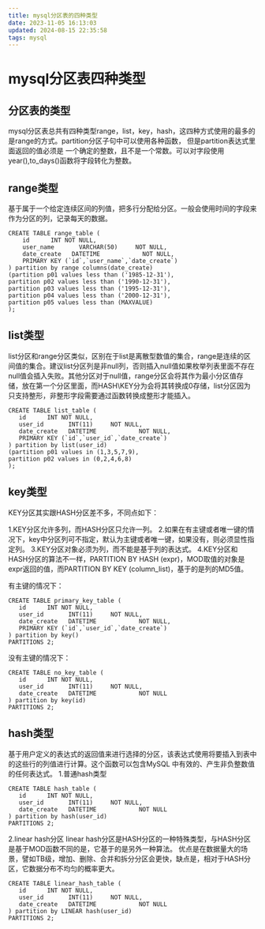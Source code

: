 ```yaml
---
title: mysql分区表的四种类型
date: 2023-11-05 16:13:03
updated: 2024-08-15 22:35:58
tags: mysql
---
```

# mysql分区表四种类型

## 分区表的类型
mysql分区表总共有四种类型range，list，key，hash，这四种方式使用的最多的是range的方式。partition分区子句中可以使用各种函数，
但是partition表达式里面返回的值必须是 一个确定的整数，且不是一个常数。可以对字段使用year(),to_days()函数将字段转化为整数。


## range类型
基于属于一个给定连续区间的列值，把多行分配给分区。一般会使用时间的字段来作为分区的列，记录每天的数据。

```
CREATE TABLE range_table (
    id      INT NOT NULL,
    user_name       VARCHAR(50)     NOT NULL,
    date_create   DATETIME            NOT NULL,
    PRIMARY KEY (`id`,`user_name`,`date_create`)
) partition by range columns(date_create)
(partition p01 values less than ('1985-12-31'),
partition p02 values less than ('1990-12-31'),
partition p03 values less than ('1995-12-31'),
partition p04 values less than ('2000-12-31'),
partition p05 values less than (MAXVALUE)
);
```

## list类型
list分区和range分区类似，区别在于list是离散型数值的集合，range是连续的区间值的集合。建议list分区列是非null列，否则插入null值如果枚举列表里面不存在null值会插入失败。其他分区对于null值，range分区会将其作为最小分区值存储，放在第一个分区里面，而HASH\KEY分为会将其转换成0存储，list分区因为只支持整形，非整形字段需要通过函数转换成整形才能插入。

```
CREATE TABLE list_table (
   id      INT NOT NULL,
   user_id       INT(11)     NOT NULL,
   date_create   DATETIME            NOT NULL,
   PRIMARY KEY (`id`,`user_id`,`date_create`)
) partition by list(user_id)
(partition p01 values in (1,3,5,7,9),
partition p02 values in (0,2,4,6,8)
);
```



## key类型

KEY分区其实跟HASH分区差不多，不同点如下：

1.KEY分区允许多列，而HASH分区只允许一列。
2.如果在有主键或者唯一键的情况下，key中分区列可不指定，默认为主键或者唯一键，如果没有，则必须显性指定列。
3.KEY分区对象必须为列，而不能是基于列的表达式。
4.KEY分区和HASH分区的算法不一样，PARTITION BY HASH (expr)，MOD取值的对象是expr返回的值，而PARTITION BY KEY (column_list)，基于的是列的MD5值。

有主键的情况下：
```
CREATE TABLE primary_key_table (
   id      INT NOT NULL,
   user_id       INT(11)     NOT NULL,
   date_create   DATETIME            NOT NULL,
   PRIMARY KEY (`id`,`user_id`,`date_create`)
) partition by key()
PARTITIONS 2;
```


没有主键的情况下：
```
CREATE TABLE no_key_table (
   id      INT NOT NULL,
   user_id       INT(11)     NOT NULL,
   date_create   DATETIME            NOT NULL
) partition by key(id)
PARTITIONS 2;

```
## hash类型
  基于用户定义的表达式的返回值来进行选择的分区，该表达式使用将要插入到表中的这些行的列值进行计算。这个函数可以包含MySQL 中有效的、产生非负整数值的任何表达式。
1.普通hash类型
```
CREATE TABLE hash_table (
   id      INT NOT NULL,
   user_id       INT(11)     NOT NULL,
   date_create   DATETIME            NOT NULL
) partition by hash(user_id)
PARTITIONS 2;

```
2.linear hash分区
linear hash分区是HASH分区的一种特殊类型，与HASH分区是基于MOD函数不同的是，它基于的是另外一种算法。
优点是在数据量大的场景，譬如TB级，增加、删除、合并和拆分分区会更快，缺点是，相对于HASH分区，它数据分布不均匀的概率更大。

```
CREATE TABLE linear_hash_table (
   id      INT NOT NULL,
   user_id       INT(11)     NOT NULL,
   date_create   DATETIME            NOT NULL
) partition by LINEAR hash(user_id)
PARTITIONS 2;
```
